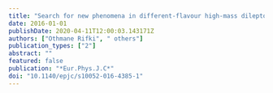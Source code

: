 ```yaml
---
title: "Search for new phenomena in different-flavour high-mass dilepton final states in pp collisions at $sqrts=13$  Tev with the ATLAS detector"
date: 2016-01-01
publishDate: 2020-04-11T12:00:03.143171Z
authors: ["Othmane Rifki", " others"]
publication_types: ["2"]
abstract: ""
featured: false
publication: "*Eur.Phys.J.C*"
doi: "10.1140/epjc/s10052-016-4385-1"
---
```


